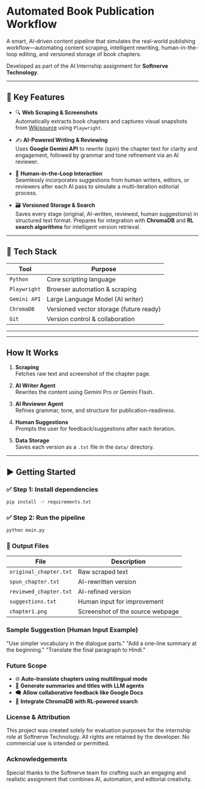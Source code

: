 #  Automated Book Publication Workflow

A smart, AI-driven content pipeline that simulates the real-world publishing workflow—automating content scraping, intelligent rewriting, human-in-the-loop editing, and versioned storage of book chapters.

Developed as part of the AI Internship assignment for **Softnerve Technology**.

---

## 🚀 Key Features

- 🔍 **Web Scraping & Screenshots**  
  Automatically extracts book chapters and captures visual snapshots from [Wikisource](https://en.wikisource.org/wiki/The_Gates_of_Morning/Book_1/Chapter_1) using `Playwright`.

- ✍️ **AI-Powered Writing & Reviewing**  
  Uses **Google Gemini API** to rewrite (spin) the chapter text for clarity and engagement, followed by grammar and tone refinement via an AI reviewer.

- 🧠 **Human-in-the-Loop Interaction**  
  Seamlessly incorporates suggestions from human writers, editors, or reviewers after each AI pass to simulate a multi-iteration editorial process.

- 🗃️ **Versioned Storage & Search**  
  Saves every stage (original, AI-written, reviewed, human suggestions) in structured text format. Prepares for integration with **ChromaDB** and **RL search algorithms** for intelligent version retrieval.

---

## 🧰 Tech Stack

| Tool        | Purpose                          |
|-------------|----------------------------------|
| `Python`    | Core scripting language          |
| `Playwright`| Browser automation & scraping    |
| `Gemini API`| Large Language Model (AI writer) |
| `ChromaDB`  | Versioned vector storage (future ready) |
| `Git`       | Version control & collaboration  |

---


---

##  How It Works

1. **Scraping**  
   Fetches raw text and screenshot of the chapter page.

2. **AI Writer Agent**  
   Rewrites the content using Gemini Pro or Gemini Flash.

3. **AI Reviewer Agent**  
   Refines grammar, tone, and structure for publication-readiness.

4. **Human Suggestions**  
   Prompts the user for feedback/suggestions after each iteration.

5. **Data Storage**  
   Saves each version as a `.txt` file in the `data/` directory.

---

## ▶️ Getting Started

### ✅ Step 1: Install dependencies

```bash
pip install -r requirements.txt
```

### ✅ Step 2: Run the pipeline

```bash
python main.py
```

### 📁 Output Files

| File        | Description                          |
|-------------|----------------------------------|
| `original_chapter.txt`    | Raw scraped text          |
| `spun_chapter.txt`| AI-rewritten version    |
| `reviewed_chapter.txt`| AI-refined version |
| `suggestions.txt`  | Human input for improvement |
| `chapter1.png`       | Screenshot of the source webpage  |

### Sample Suggestion (Human Input Example)

"Use simpler vocabulary in the dialogue parts."
"Add a one-line summary at the beginning."
"Translate the final paragraph to Hindi."

### Future Scope

- 🌐 **Auto-translate chapters using multilingual mode**
- 📑 **Generate summaries and titles with LLM agents**
- 🗨️ **Allow collaborative feedback like Google Docs**
- 🧠 **Integrate ChromaDB with RL-powered search**

### License & Attribution

This project was created solely for evaluation purposes for the internship role at Softnerve Technology.
All rights are retained by the developer. No commercial use is intended or permitted.

### Acknowledgements

Special thanks to the Softnerve team for crafting such an engaging and realistic assignment that combines AI, automation, and editorial creativity.
